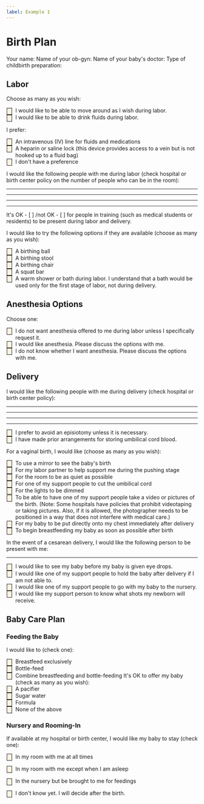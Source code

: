 ```yaml
---
label: Example 1
---
```


<style>
  input[type=checkbox]:before {
    font-family: "FontAwesome";
    content: "\f00c";
    font-size: 15px;
    color: transparent !important;
    background: #fef2e0;
    width: 15px;
    height: 15px;
    border: 1px solid black;
    margin-right: 7px;
  }
</style>

# Birth Plan
Your name:
Name of your ob-gyn:
Name of your baby's doctor:
Type of childbirth preparation:

## Labor
Choose as many as you wish:
- [ ]  I would like to be able to move around as I wish during labor.
- [ ]  I would like to be able to drink fluids during labor.

I prefer:
- [ ]  An intravenous (IV) line for fluids and medications
- [ ]  A heparin or saline lock (this device provides access to a vein but is not hooked up to a fluid bag)
- [ ]  I don't have a preference

I would like the following people with me during labor (check hospital or birth center policy on the number of people who can be in the room):
_________________________________________
_________________________________________
_________________________________________
_________________________________________
It's OK - [ ]  /not OK - [ ]  for people in training (such as medical students or residents) to be present during labor and delivery.

I would like to try the following options if they are available (choose as many as you wish):
- [ ]  A birthing ball
- [ ]  A birthing stool
- [ ]  A birthing chair
- [ ]  A squat bar
- [ ]  A warm shower or bath during labor. I understand that a bath would be used only for the first stage of labor, not during delivery.

## Anesthesia Options
Choose one:
- [ ]  I do not want anesthesia offered to me during labor unless I specifically request it.
- [ ]  I would like anesthesia. Please discuss the options with me.
- [ ]  I do not know whether I want anesthesia. Please discuss the options with me.

## Delivery
I would like the following people with me during delivery (check hospital or birth center policy):
_________________________________________
_________________________________________
_________________________________________
_________________________________________

- [ ]  I prefer to avoid an episiotomy unless it is necessary.
- [ ]  I have made prior arrangements for storing umbilical cord blood.

For a vaginal birth, I would like (choose as many as you wish):
- [ ]  To use a mirror to see the baby's birth
- [ ]  For my labor partner to help support me during the pushing stage
- [ ]  For the room to be as quiet as possible
- [ ]  For one of my support people to cut the umbilical cord
- [ ]  For the lights to be dimmed
- [ ]  To be able to have one of my support people take a video or pictures of the birth. (Note: Some hospitals have policies that prohibit videotaping or taking pictures. Also, if it is allowed, the photographer needs to be positioned in a way that does not interfere with medical care.)
- [ ]  For my baby to be put directly onto my chest immediately after delivery
- [ ]  To begin breastfeeding my baby as soon as possible after birth

In the event of a cesarean delivery, I would like the following person to be present with me:
_________________________________________

- [ ]  I would like to see my baby before my baby is given eye drops.
- [ ]  I would like one of my support people to hold the baby after delivery if I am not able to.
- [ ]  I would like one of my support people to go with my baby to the nursery.
- [ ]  I would like my support person to know what shots my newborn will receive.

## Baby Care Plan
### Feeding the Baby
I would like to (check one):
- [ ]  Breastfeed exclusively
- [ ]  Bottle-feed
- [ ]  Combine breastfeeding and bottle-feeding
It's OK to offer my baby (check as many as you wish):
- [ ]  A pacifier
- [ ]  Sugar water
- [ ]  Formula
- [ ]  None of the above

### Nursery and Rooming-In
If available at my hospital or birth center, I would like my baby to stay (check one):
- [ ]  In my room with me at all times
- [ ]  In my room with me except when I am asleep
- [ ]  In the nursery but be brought to me for feedings
- [ ]  I don't know yet. I will decide after the birth.

